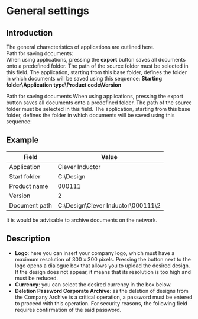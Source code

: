 # General settings

## Introduction
The general characteristics of applications are outlined here.<br>
Path for saving documents:<br>
When using applications, pressing the **export** button saves all documents onto a predefined folder.
The path of the source folder must be selected in this field. 
The application, starting from this base folder, defines the folder in which documents will be saved using this sequence:
**Starting folder\Application type\Product code\Version**

Path for saving documents
When using applications, pressing the export button saves all documents onto a predefined folder.
The path of the source folder must be selected in this field. 
The application, starting from this base folder, defines the folder in which documents will be saved using this sequence:



## Example
| Field                        | Value                  |
|------------------------------|-------------------------------------------|
| Application              | Clever Inductor                         |
| Start folder              | C:\Design                          |
| Product name                   | 000111                                    |
| Version                          | 2                                         |
| Document path | C:\Design\Clever Inductor\000111\2 |

It is would be advisable to archive documents on the network.	

## Description

- **Logo**: here you can insert your company logo, which must have a maximum resolution of 300 x 300 pixels. Pressing the button next to the logo opens a dialogue box that allows you to upload the desired design. If the design does not appear, it means that its resolution is too high and must be reduced.
- **Currency**: you can select the desired currency  in the box below.
- **Deletion Password Corporate Archive**: as the deletion of designs from the Company Archive is a critical operation, a password must be entered to proceed with this operation. For security reasons, the following field requires confirmation of the said password.
